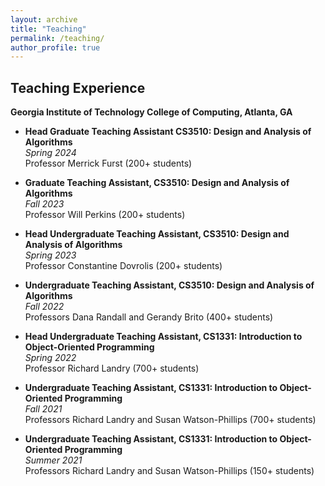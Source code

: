 ```yaml
---
layout: archive
title: "Teaching"
permalink: /teaching/
author_profile: true
---
```


## Teaching Experience

**Georgia Institute of Technology College of Computing, Atlanta, GA**

- **Head Graduate Teaching Assistant CS3510: Design and Analysis of Algorithms**  
  *Spring 2024*  
  Professor Merrick Furst (200+ students)  


- **Graduate Teaching Assistant, CS3510: Design and Analysis of Algorithms**  
  *Fall 2023*  
  Professor Will Perkins (200+ students)  

- **Head Undergraduate Teaching Assistant, CS3510: Design and Analysis of Algorithms**  
  *Spring 2023*  
  Professor Constantine Dovrolis (200+ students)  

- **Undergraduate Teaching Assistant, CS3510: Design and Analysis of Algorithms**  
  *Fall 2022*  
  Professors Dana Randall and Gerandy Brito (400+ students)  

- **Head Undergraduate Teaching Assistant, CS1331: Introduction to Object-Oriented Programming**  
  *Spring 2022*  
  Professor Richard Landry (700+ students)
  
- **Undergraduate Teaching Assistant, CS1331: Introduction to Object-Oriented Programming**  
  *Fall 2021*  
  Professors Richard Landry and Susan Watson-Phillips (700+ students)  

- **Undergraduate Teaching Assistant, CS1331: Introduction to Object-Oriented Programming**  
  *Summer 2021*  
  Professors Richard Landry and Susan Watson-Phillips (150+ students)  

